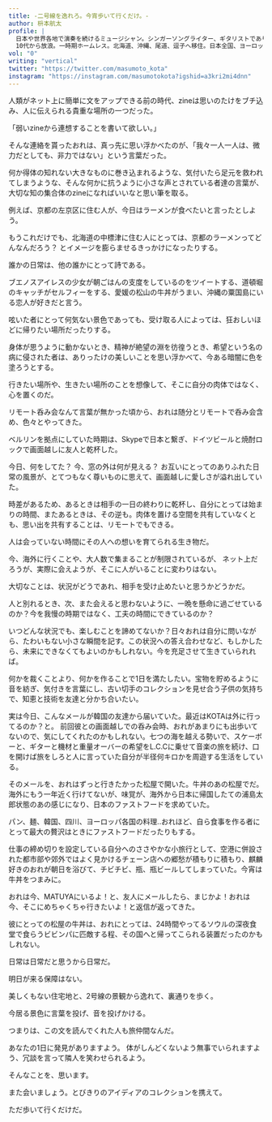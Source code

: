 ```yaml
---
title: -二号線を逸れろ。今宵歩いて行くだけ。-
author: 枡本航太
profile: |
  日本や世界各地で演奏を続けるミュージシャン。シンガーソングライター、ギタリストであり、ダンスミュージックのプロデューサーBLOWBOHEMIAとしても活動。
  10代から放浪。一時期ホームレス。北海道、沖縄、尾道、逗子へ移住。日本全国、ヨーロッパ、タイへのツアー後、ベルリンへ移住。その後近年は東アジアが主な拠点。韓国、台湾でも活動中。
vol: "0"
writing: "vertical"
twitter: "https://twitter.com/masumoto_kota"
instagram: "https://instagram.com/masumotokota?igshid=a3kri2mi4dnn"
---
```


人類がネット上に簡単に文をアップできる前の時代、zineは思いのたけをブチ込み、人に伝えられる貴重な場所の一つだった。

「弱いzineから連想することを書いて欲しい。」

そんな連絡を貰ったおれは、真っ先に思い浮かべたのが、「我々一人一人は、微力だとしても、非力ではない」という言葉だった。

何か得体の知れない大きなものに巻き込まれるような、気付いたら足元を救われてしまうような、そんな何かに抗うように小さな声とされている者達の言葉が、大切な知の集合体のzineになればいいなと思い筆を取る。

例えば、京都の左京区に住む人が、今日はラーメンが食べたいと言ったとしよう。

もうこれだけでも、北海道の中標津に住む人にとっては、京都のラーメンってどんなんだろう？ とイメージを膨らませるきっかけになったりする。

誰かの日常は、他の誰かにとって詩である。

ブエノスアイレスの少女が朝ごはんの支度をしているのをツイートする、道頓堀のキャッチがセルフィーをする、愛媛の松山の牛丼がうまい、沖縄の粟国島にいる恋人が好きだと言う。

呟いた者にとって何気ない景色であっても、受け取る人によっては、狂おしいほどに帰りたい場所だったりする。

身体が思うように動かないとき、精神が絶望の淵を彷徨うとき、希望という名の病に侵された者は、ありったけの美しいことを思い浮かべて、今ある暗闇に色を塗ろうとする。

行きたい場所や、生きたい場所のことを想像して、そこに自分の肉体ではなく、心を置くのだ。

リモート呑み会なんて言葉が無かった頃から、おれは随分とリモートで呑み会含め、色々とやってきた。

ベルリンを拠点にしていた時期は、Skypeで日本と繋ぎ、ドイツビールと焼酎ロックで画面越しに友人と乾杯した。

今日、何をしてた？ 今、窓の外は何が見える？ お互いにとってのありふれた日常の風景が、とてつもなく尊いものに思えて、画面越しに愛しさが溢れ出していた。

時差があるため、あるときは相手の一日の終わりに乾杯し、自分にとっては始まりの時間、またあるときは、その逆も。肉体を置ける空間を共有していなくとも、思い出を共有することは、リモートでもできる。

人は会っていない時間にその人への想いを育てられる生き物だ。

今、海外に行くことや、大人数で集まることが制限されているが、
ネット上だろうが、実際に会えようが、そこに人がいることに変わりはない。

大切なことは、状況がどうであれ、相手を受け止めたいと思うかどうかだ。

人と別れるとき、次、また会えると思わないように、一晩を懸命に過ごせているのか？今を我慢の時期ではなく、工夫の時間にできているのか？

いつどんな状況でも、楽しむことを諦めてないか？日々おれは自分に問いながら、たわいもない小さな瞬間を記す。この状況への答え合わせなど、もしかしたら、未来にできなくてもよいのかもしれない。今を充足させて生きていられれば。

何かを裁くことより、何かを作ることで<span class="text-upright">1</span>日を満たしたい。宝物を貯めるように音を紡ぎ、気付きを言葉にし、古い切手のコレクションを見せ合う子供の気持ちで、知恵と技術を友達と分かち合いたい。

実は今日、こんなメールが韓国の友達から届いていた。最近はKOTAは外に行ってるのか？と。
前回彼との画面越しでの呑み会時、おれがあまりにも出歩いてないので、気にしてくれたのかもしれない。七つの海を越える勢いで、スケーボーと、ギターと機材と重量オーバーの希望を<span class="text-sideways">L.C.C</span>に乗せて音楽の旅を続け、口を開けば旅をしろと人に言っていた自分が半径何キロかを周遊する生活をしている。

そのメールを、おれはずっと行きたかった松屋で開いた。牛丼のあの松屋でだ。海外にもう一年近く行けてないが、味覚が、海外から日本に帰国したての浦島太郎状態のあの感じになり、日本のファストフードを求めていた。

パン、麺、韓国、四川、ヨーロッパ各国の料理..おれほど、自ら食事を作る者にとって最大の贅沢はときにファストフードだったりもする。

仕事の締め切りを設定している自分へのささやかな小旅行として、空港に併設された都市部や郊外ではよく見かけるチェーン店への郷愁が積もりに積もり、麒麟好きのおれが朝日を浴びて、チビチビ、瓶、瓶ビールしてしまっていた。今宵は牛丼をつまみに。

おれは今、MATUYAにいるよ！と、友人にメールしたら、まじかよ！おれは今、そこにめちゃくちゃ行きたいよ！と返信が返ってきた。

彼にとっての松屋の牛丼は、おれにとっては、<span class="text-tcy">24</span>時間やってるソウルの深夜食堂で食らうビビンパに匹敵する程、その国へと帰ってこられる装置だったのかもしれない。

日常は日常だと思うから日常だ。

明日が来る保障はない。

美しくもない住宅地と、<span class="text-upright">2</span>号線の景観から逸れて、裏通りを歩く。

今居る景色に言葉を投げ、音を投げかける。

つまりは、この文を読んでくれた人も旅仲間なんだ。

あなたの<span class="text-upright">1</span>日に発見がありますよう。
体がしんどくないよう無事でいられますよう、冗談を言って隣人を笑わせられるよう。

そんなことを、思います。

また会いましょう。とびきりのアイディアのコレクションを携えて。

ただ歩いて行くだけだ。
